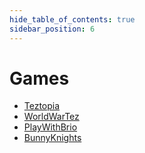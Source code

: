 ```yaml
---
hide_table_of_contents: true
sidebar_position: 6
---
```

# Games

* [Teztopia](https://tezotop.io/%20)
* [WorldWarTez](https://www.worldwartez.com/%20)
* [PlayWithBrio](https://playwithbrio.com/home%20)
* [BunnyKnights](https://www.bunnyknights.com/%20)

